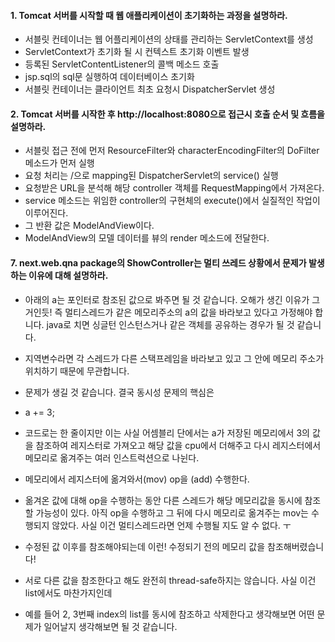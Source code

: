 #### 1. Tomcat 서버를 시작할 때 웹 애플리케이션이 초기화하는 과정을 설명하라.
* 서블릿 컨테이너는 웹 어플리케이션의 상태를 관리하는 ServletContext를 생성
* ServletContext가 초기화 될 시 컨텍스트 초기화 이벤트 발생
* 등록된 ServletContentListener의 콜백 메소드 호출
* jsp.sql의 sql문 실행하여 데이터베이스 초기화
* 서블릿 컨테이너는 클라이언트 최초 요청시 DispatcherServlet 생성


#### 2. Tomcat 서버를 시작한 후 http://localhost:8080으로 접근시 호출 순서 및 흐름을 설명하라.
* 서블릿 접근 전에 먼저 ResourceFilter와 characterEncodingFilter의 DoFilter 메소드가 먼저 실행
* 요청 처리는 /으로 mapping된 DispatcherServlet의 service() 실행
* 요청받은 URL을 분석해 해당 controller 객체를 RequestMapping에서 가져온다.
* service 메소드는 위임한 controller의 구현체의 execute()에서 실질적인 작업이 이루어진다.
* 그 반환 값은 ModelAndView이다.
* ModelAndView의 모델 데이터를 뷰의 render 메소드에 전달한다. 

#### 7. next.web.qna package의 ShowController는 멀티 쓰레드 상황에서 문제가 발생하는 이유에 대해 설명하라.
* 아래의 a는 포인터로 참조된 값으로 봐주면 될 것 같습니다. 오해가 생긴 이유가 그거인듯! 즉 멀티스레드가 같은 메모리주소의 a의 값을 바라보고 있다고 가정해야 합니다. java로 치면 싱글턴 인스턴스거나 같은 객체를 공유하는 경우가 될 것 같습니다.
* 지역변수라면 각 스레드가 다른 스택프레임을 바라보고 있고 그 안에 메모리 주소가 위치하기 때문에 무관합니다.
* 문제가 생길 것 같습니다. 결국 동시성 문제의 핵심은

*  a += 3;
* 코드로는 한 줄이지만 이는 사실 어셈블리 단에서는 a가 저장된 메모리에서 3의 값을 참조하여 레지스터로 가져오고 해당 값을 cpu에서 더해주고 다시 레지스터에서 메모리로 옮겨주는 여러 인스트럭션으로 나뉜다.
*  메모리에서 레지스터에 옮겨와서(mov) op을 (add) 수행한다.
*  옮겨온 값에 대해 op을 수행하는 동안 다른 스레드가 해당 메모리값을 동시에 참조할 가능성이 있다. 아직 op을 수행하고 그 뒤에 다시 메모리로 옮겨주는 mov는 수행되지 않았다. 사실 이건 멀티스레드라면 언제 수행될 지도 알 수 없다. ㅜ
* 수정된 값 이후를 참조해야되는데 이런! 수정되기 전의 메모리 값을 참조해버렸습니다!
* 서로 다른 값을 참조한다고 해도 완전히 thread-safe하지는 않습니다. 사실 이건 list에서도 마찬가지인데
* 예를 들어 2, 3번째 index의 list를 동시에 참조하고 삭제한다고 생각해보면 어떤 문제가 일어날지 생각해보면 될 것 같습니다.
